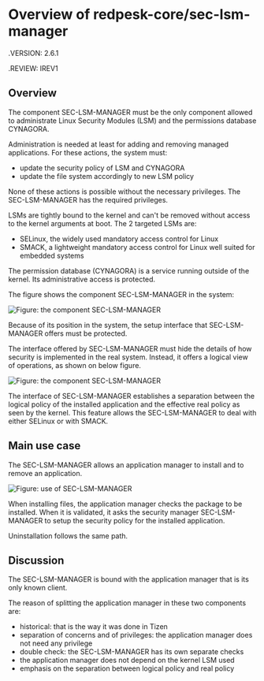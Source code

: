 # Overview of redpesk-core/sec-lsm-manager

.VERSION: 2.6.1

.REVIEW: IREV1

## Overview

The component SEC-LSM-MANAGER must be the only component allowed to
administrate Linux Security Modules (LSM) and the permissions database
CYNAGORA.

Administration is needed at least for adding and removing managed
applications. For these actions, the system must:

- update the security policy of LSM and CYNAGORA
- update the file system accordingly to new LSM policy

None of these actions is possible without the necessary privileges.
The SEC-LSM-MANAGER has the required privileges.

LSMs are tightly bound to the kernel and can't be removed without access
to the kernel arguments at boot. The 2 targeted LSMs are:

- SELinux, the widely used mandatory access control for Linux
- SMACK, a lightweight mandatory access control for Linux
  well suited for embedded systems

The permission database (CYNAGORA) is a service running outside of
the kernel. Its administrative access is protected.

The figure shows the component SEC-LSM-MANAGER in the system:

![Figure: the component SEC-LSM-MANAGER](assets/SEC-LSM-MGR.OVE.fig-1.svg)

Because of its position in the system, the setup interface
that SEC-LSM-MANAGER offers must be protected.

The interface offered by SEC-LSM-MANAGER must hide the details
of how security is implemented in the real system. Instead, it
offers a logical view of operations, as shown on below figure.

![Figure: the component SEC-LSM-MANAGER](assets/SEC-LSM-MGR.OVE.fig-3.svg)

The interface of SEC-LSM-MANAGER establishes a separation between
the logical policy of the installed application and the effective
real policy as seen by the kernel. This feature allows the
SEC-LSM-MANAGER to deal with either SELinux or with SMACK.

## Main use case

The SEC-LSM-MANAGER allows an application manager to install and
to remove an application.

![Figure: use of SEC-LSM-MANAGER](assets/SEC-LSM-MGR.OVE.fig-2.svg)

When installing files, the application manager checks the package to be
installed. When it is validated, it asks the security manager
SEC-LSM-MANAGER to setup the security policy for the installed
application.

Uninstallation follows the same path.

## Discussion

The SEC-LSM-MANAGER is bound with the application manager
that is its only known client.

The reason of splitting the application manager in these two components
are:

- historical: that is the way it was done in Tizen
- separation of concerns and of privileges: the application
  manager does not need any privilege
- double check: the SEC-LSM-MANAGER has its own separate checks
- the application manager does not depend on the kernel LSM used
- emphasis on the separation between logical policy and real policy
